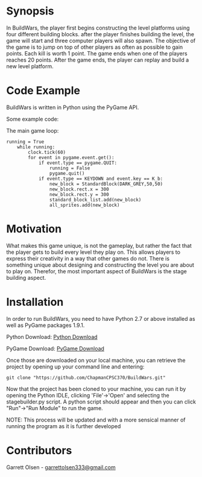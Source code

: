 # Synopsis
In BuildWars, the player first begins constructing the level platforms using four different building blocks. after the player finishes building the level, the game will start and three computer players will also spawn. The objective of the game is to jump on top of other players as often as possible to gain points. Each kill is worth 1 point. The game ends when one of the players reaches 20 points. After the game ends, the player can replay and build a new level platform.

# Code Example
BuildWars is written in Python using the PyGame API.

Some example code:

The main game loop:

```
running = True
    while running:
        clock.tick(60)
        for event in pygame.event.get():
            if event.type == pygame.QUIT:
                running = False
                pygame.quit()
            if event.type == KEYDOWN and event.key == K_b:
                new_block = StandardBlock(DARK_GREY,50,50)
                new_block.rect.x = 300
                new_block.rect.y = 300
                standard_block_list.add(new_block)
                all_sprites.add(new_block)
```

# Motivation

What makes this game unique, is not the gameplay, but rather the fact that the player gets to build every level they play on. This allows players to express their creativity in a way that other games do not. There is something unique about designing and constructing the level you are about to play on. Therefor, the most important aspect of BuildWars is the stage building aspect. 

# Installation

In order to run BuildWars, you need to have Python 2.7 or above installed as well as PyGame packages 1.9.1.

Python Download: <a href="https://www.python.org/downloads/">Python Download</a>

PyGame Download: <a href="http://www.pygame.org/download.shtml">PyGame Download</a>

Once those are downloaded on your local machine, you can retrieve the project by opening up your command line and entering:

```git clone "https://github.com/ChapmanCPSC370/BuildWars.git" ```

Now that the project has been cloned to your machine, you can run it by opening the Python IDLE, clicking 'File'->'Open'
and selecting the stagebuilder.py script. A python script should appear and then you can click "Run"->"Run Module" to run the game.

NOTE: This process will be updated and with a more sensical manner of running the program as it is further developed

# Contributors

Garrett Olsen - garrettolsen333@gmail.com

